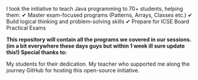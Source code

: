 I took the initiative to teach Java programming to 70+ students, helping them:
✔ Master exam-focused programs (Patterns, Arrays, Classes etc.)
✔ Build logical thinking and problem-solving skills
✔ Prepare for ICSE Board Practical Exams

**This repository will contain all the programs we covered in our sessions.(im a bit everywhere these days guys but within 1 week ill sure update this!)
Special thanks to:**

My students for their dedication.
My teacher who supported me along the journey
GitHub for hosting this open-source initiative.

